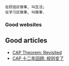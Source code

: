 
```
在舒适区做事, 叫生活;
在学习区做事, 叫做事.
```

### Good websites

## Good articles

* [CAP Theorem: Revisited](https://robertgreiner.com/cap-theorem-revisited/)
* [CAP 十二年回顾: 规则变了](https://www.infoq.cn/article/cap-twelve-years-later-how-the-rules-have-changed/)
